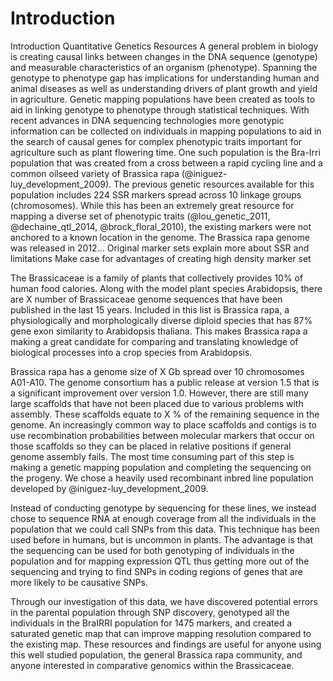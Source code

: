 # Introduction
Introduction
Quantitative Genetics Resources
A general problem in biology is creating causal links between changes in the DNA sequence (genotype) and measurable characteristics of an organism (phenotype). Spanning the genotype to phenotype gap has implications for understanding human and animal diseases as well as understanding drivers of plant growth and yield in agriculture. Genetic mapping populations have been created as tools to aid in linking genotype to phenotype through statistical techniques. With recent advances in DNA sequencing technologies more genotypic information can be collected on individuals in mapping populations to aid in the search of causal genes for complex phenotypic traits important for agriculture such as plant flowering time. One such population is the Bra-Irri population that was created from a cross between a rapid cycling line and a common oilseed variety of Brassica rapa (@iniguez-luy_development_2009).
The previous genetic resources available for this population includes 224 SSR markers spread across 10 linkage groups (chromosomes). While this has been an extremely great resource for mapping a diverse set of phenotypic traits (@lou_genetic_2011, @dechaine_qtl_2014, @brock_floral_2010), the existing markers were not anchored to a known location in the genome. The Brassica rapa genome was released in 2012...
Original marker sets
explain more about SSR and limitations
Make case for advantages of creating high density marker set 

The Brassicaceae is a family of plants that collectively provides 10% of human food calories. Along with the model plant species Arabidopsis, there are X number of Brassicaceae genome sequences that have been published in the last 15 years. Included in this list is Brassica rapa, a physiologically and morphologically diverse diploid species that has 87% gene exon similarity to Arabidopsis thaliana. This makes Brassica rapa a making a great candidate for comparing and translating knowledge of biological processes into a crop species from Arabidopsis. 

Brassica rapa has a genome size of X Gb spread over 10 chromosomes A01-A10. The genome consortium has a public release at version 1.5 that is a significant improvement over version 1.0. However, there are still many large scaffolds that have not been placed due to various problems with assembly. These scaffolds equate to X % of the remaining sequence in the genome. An increasingly common way to place scaffolds and contigs is to use recombination probabilities between molecular markers that occur on those scaffolds so they can be placed in relative positions if general genome assembly fails. The most time consuming part of this step is making a genetic mapping population and completing the sequencing on the progeny. We chose a heavily used recombinant inbred line population developed by @iniguez-luy_development_2009.

Instead of conducting genotype by sequencing for these lines, we instead chose to sequence RNA at enough coverage from all the individuals in the population that we could call SNPs from this data. This technique has been used before in humans, but is uncommon in plants. The advantage is that the sequencing can be used for both genotyping of individuals in the population and for mapping expression QTL thus getting more out of the sequencing and trying to find SNPs in coding regions of genes that are more likely to be causative SNPs.

Through our investigation of this data, we have discovered potential errors in the parental population through SNP discovery, genotyped all the individuals in the BraIRRI population for 1475 markers, and created a saturated genetic map that can improve mapping resolution compared to the existing map. These resources and findings are useful for anyone using this well studied population, the general Brassica rapa community, and anyone interested in comparative genomics within the Brassicaceae. 